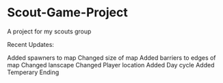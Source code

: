 # Scout-Game-Project
A project for my scouts group

Recent Updates:

Added spawners to map
Changed size of map
Added barriers to edges of map
Changed lanscape
Changed Player location
Added Day cycle
Added Temperary Ending
